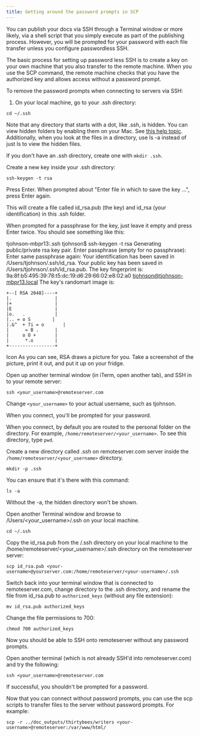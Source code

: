 ```yaml
---
title: Getting around the password prompts in SCP
---
```


You can publish your docs via SSH through a Terminal window or more likely, via a shell script that you simply execute as part of the publishing process. However, you will be prompted for your password with each file transfer unless you configure passwordless SSH. 

The basic process for setting up password less SSH is to create a key on your own machine that you also transfer to the remote machine. When you use the SCP command, the remote machine checks that you have the authorized key and allows access without a password prompt.
 
To remove the password prompts when connecting to servers via SSH:

1. On your local machine, go to your .ssh directory:

```
cd ~/.ssh
```

Note that any directory that starts with a dot, like .ssh, is hidden. You can view hidden folders by enabling them on your Mac. See [this help topic](http://ianlunn.co.uk/articles/quickly-showhide-hidden-files-mac-os-x-mavericks/). Additionally, when you look at the files in a directory, use ls -a instead of just ls to view the hidden files.
 
If you don't have an .ssh directory, create one with `mkdir .ssh`. 

Create a new key inside your .ssh directory:

```
ssh-keygen -t rsa
```

Press Enter. When prompted about "Enter file in which to save the key ...", press Enter again.

This will create a file called id_rsa.pub (the key) and id_rsa (your identification) in this .ssh folder.

When prompted for a passphrase for the key, just leave it empty and press Enter twice. You should see something like this:


tjohnson-mbpr13:.ssh tjohnson$ ssh-keygen -t rsa
Generating public/private rsa key pair.
Enter passphrase (empty for no passphrase):
Enter same passphrase again:
Your identification has been saved in /Users/tjohnson/.ssh/id_rsa.
Your public key has been saved in /Users/tjohnson/.ssh/id_rsa.pub.
The key fingerprint is:
9a:8f:b5:495:39:78:t5:dc:19:d6:29:66:02:e8:02:a0 tjohnson@tjohnson-mbpr13.local
The key's randomart image is:

```
+--[ RSA 2048]----+
|.                |
|+                |
|E                |
|o.   .           |
|.. = o S        |
|.&^  + 7i = o       |
|      = B .      |
|     o O +       |
|      *.o        |
+-----------------+
```
Icon
As you can see, RSA draws a picture for you. Take a screenshot of the picture, print it out, and put it up on your fridge.

Open up another terminal window (in iTerm, open another tab), and SSH in to your remote server:

```
ssh <your_username>@remoteserver.com
```

Change `<your_username>` to your actual username, such as tjohnson.

When you connect, you'll be prompted for your password. 

When you connect, by default you are routed to the personal folder on the directory. For example, `/home/remoteserver/<your_username>`. To see this directory, type `pwd`.

Create a new directory called .ssh on remoteserver.com server inside the `/home/remoteserver/<your_username>` directory.

```
mkdir -p .ssh
```

You can ensure that it's there with this command:

```
ls -a
```

Without the -a, the hidden directory won't be shown.

Open another Terminal window and browse to /Users/<your_username>/.ssh on your local machine.

```
cd ~/.ssh
```

Copy the id_rsa.pub from the /.ssh directory on your local machine to the /home/remoteserver/<your_username>/.ssh directory on the remoteserver server:

```
scp id_rsa.pub <your-username>@yourserver.com:/home/remoteserver/<your-username>/.ssh
```
 
Switch back into your terminal window that is connected to remoteserver.com, change directory to the .ssh directory, and rename the file from id_rsa.pub to `authorized_keys` (without any file extension):

```
mv id_rsa.pub authorized_keys
```

Change the file permissions to 700:

```
chmod 700 authorized_keys
```

Now you should be able to SSH onto remoteserver without any password prompts.
 
Open another terminal (which is not already SSH'd into remoteserver.com) and try the following:

```
ssh <your_username>@remoteserver.com
```

If successful, you shouldn't be prompted for a password.
 
Now that you can connect without password prompts, you can use the scp scripts to transfer files to the server without password prompts. For example:

```
scp -r ../doc_outputs/thirtybees/writers <your-username>@remoteserver:/var/www/html/
```
